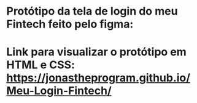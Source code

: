 # Protótipo da tela de login do meu Fintech feito pelo figma:
# Link para visualizar o protótipo em HTML e CSS: https://jonastheprogram.github.io/Meu-Login-Fintech/


